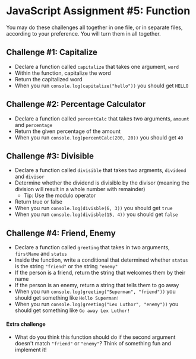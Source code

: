 # JavaScript Assignment #5: Function

You may do these challenges all together in one file, or in separate files, according to your preference. You will turn them in all together.

## Challenge #1: Capitalize

-   Declare a function called `capitalize` that takes one argument, `word`
-   Within the function, capitalize the word
-   Return the capitalized word
-   When you run `console.log(capitalize("hello"))` you should get `HELLO`

## Challenge #2: Percentage Calculator

-   Declare a function called `percentCalc` that takes two arguments, `amount` and `percentage`
-   Return the given percentage of the amount
-   When you run `console.log(percentCalc(200, 20))` you should get `40`

## Challenge #3: Divisible

-   Declare a function called `divisible` that takes two argments, `dividend` and `divisor`
-   Determine whether the dividend is divisible by the divisor (meaning the division will result in a whole number with remainder)
    -   Tip: Use the modulo operator
-   Return true or false
-   When you run `console.log(divisble(6, 3))` you should get `true`
-   When you run `console.log(divisble(15, 4))` you should get `false`

## Challenge #4: Friend, Enemy

-   Declare a function called `greeting` that takes in two arguments, `firstName` and `status`
-   Inside the function, write a conditional that determined whether `status` is the string `"friend"` or the string `"enemy"`
-   If the person is a friend, return the string that welcomes them by their name
-   If the person is an enemy, return a string that tells them to go away
-   When you run `console.log(greeting("Superman", "friend"))` you should get something like `Hello Superman!`
-   When you run `console.log(greeting("Lex Luthor", "enemy"))` you should get something like `Go away Lex Luthor!`

#### Extra challenge

-   What do you think this function should do if the second argument doesn't match `"friend"` or `"enemy"`? Think of something fun and implement it!
